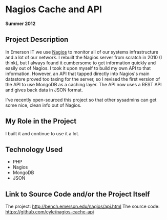 # Nagios Cache and API

**Summer 2012**

## Project Description

In Emerson IT we use [Nagios](http://www.nagios.org/projects/nagioscore) to monitor all of our systems infrastructure and a lot of our network. I rebuilt the Nagios server from scratch in 2010 (I think), but I always found it cumbersome to get information quickly and easily out of Nagios. I took it upon myself to build my own API to that information. However, an API that tapped directly into Nagios's main datastore proved too taxing for the server, so I revised the first version of the API to use MongoDB as a caching layer. The API now uses a REST API and gives back data in JSON format.

I've recently open-sourced this project so that other sysadmins can get some nice, clean info out of Nagios.

## My Role in the Project

I built it and continue to use it a lot.

## Technology Used

- PHP
- Nagios
- MongoDB
- JSON

## Link to Source Code and/or the Project Itself

The project: http://bench.emerson.edu/nagios/api.html
The source code: https://github.com/cyle/nagios-cache-api